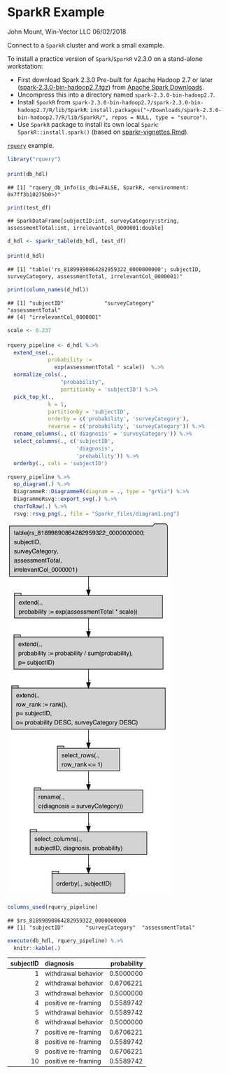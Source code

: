 SparkR Example
================
John Mount, Win-Vector LLC
06/02/2018

Connect to a `SparkR` cluster and work a small example.

To install a practice version of `Spark`/`SparkR` v2.3.0 on a stand-alone workstation:

-   First download Spark 2.3.0 Pre-built for Apache Hadoop 2.7 or later ([spark-2.3.0-bin-hadoop2.7.tgz](https://www.apache.org/dyn/closer.lua/spark/spark-2.3.0/spark-2.3.0-bin-hadoop2.7.tgz)) from [Apache Spark Downloads](https://spark.apache.org/downloads.html).
-   Uncompress this into a directory named `spark-2.3.0-bin-hadoop2.7`.
-   Install `SparkR` from `spark-2.3.0-bin-hadoop2.7/spark-2.3.0-bin-hadoop2.7/R/lib/SparkR`: `install.packages("~/Downloads/spark-2.3.0-bin-hadoop2.7/R/lib/SparkR/", repos = NULL, type = "source")`.
-   Use `SparkR` package to install its own local `Spark`: `SparkR::install.spark()` (based on [sparkr-vignettes.Rmd](https://github.com/apache/spark/blob/master/R/pkg/vignettes/sparkr-vignettes.Rmd)).

[`rquery`](https://winvector.github.io/rquery/) example.

``` r
library("rquery")

print(db_hdl)
```

    ## [1] "rquery_db_info(is_dbi=FALSE, SparkR, <environment: 0x7ff3b10275b0>)"

``` r
print(test_df)
```

    ## SparkDataFrame[subjectID:int, surveyCategory:string, assessmentTotal:int, irrelevantCol_0000001:double]

``` r
d_hdl <- sparkr_table(db_hdl, test_df)

print(d_hdl)
```

    ## [1] "table('rs_81899890864282959322_0000000000'; subjectID, surveyCategory, assessmentTotal, irrelevantCol_0000001)"

``` r
print(column_names(d_hdl))
```

    ## [1] "subjectID"             "surveyCategory"        "assessmentTotal"      
    ## [4] "irrelevantCol_0000001"

``` r
scale <- 0.237

rquery_pipeline <- d_hdl %.>%
  extend_nse(.,
             probability :=
               exp(assessmentTotal * scale))  %.>% 
  normalize_cols(.,
                 "probability",
                 partitionby = 'subjectID') %.>%
  pick_top_k(.,
             k = 1,
             partitionby = 'subjectID',
             orderby = c('probability', 'surveyCategory'),
             reverse = c('probability', 'surveyCategory')) %.>% 
  rename_columns(., c('diagnosis' = 'surveyCategory')) %.>%
  select_columns(., c('subjectID', 
                      'diagnosis', 
                      'probability')) %.>%
  orderby(., cols = 'subjectID')
```

``` r
rquery_pipeline %.>%
  op_diagram(.) %.>% 
  DiagrammeR::DiagrammeR(diagram = ., type = "grViz") %.>% 
  DiagrammeRsvg::export_svg(.) %.>% 
  charToRaw(.) %.>%
  rsvg::rsvg_png(., file = "Sparkr_files/diagram1.png")
```

![](Sparkr_files/diagram1.png)

``` r
columns_used(rquery_pipeline)
```

    ## $rs_81899890864282959322_0000000000
    ## [1] "subjectID"       "surveyCategory"  "assessmentTotal"

``` r
execute(db_hdl, rquery_pipeline) %.>%
  knitr::kable(.)
```

|  subjectID| diagnosis           |  probability|
|----------:|:--------------------|------------:|
|          1| withdrawal behavior |    0.5000000|
|          2| withdrawal behavior |    0.6706221|
|          3| withdrawal behavior |    0.5000000|
|          4| positive re-framing |    0.5589742|
|          5| withdrawal behavior |    0.5589742|
|          6| withdrawal behavior |    0.5000000|
|          7| positive re-framing |    0.6706221|
|          8| positive re-framing |    0.5589742|
|          9| positive re-framing |    0.6706221|
|         10| positive re-framing |    0.5589742|
